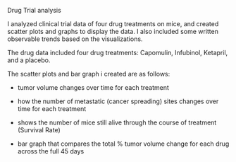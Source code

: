 
Drug Trial analysis



I analyzed clinical trial data of four drug treatments on mice, and created scatter plots and graphs to display the data. I also included some written observable trends based on the visualizations.


The drug data included four drug treatments: Capomulin, Infubinol, Ketapril, and a placebo.


The scatter plots and bar graph i created are as follows:

- tumor volume changes over time for each treatment

- how the number of metastatic (cancer spreading) sites changes over time for each treatment

- shows the number of mice still alive through the course of treatment (Survival Rate)

- bar graph that compares the total % tumor volume change for each drug across the full 45 days

